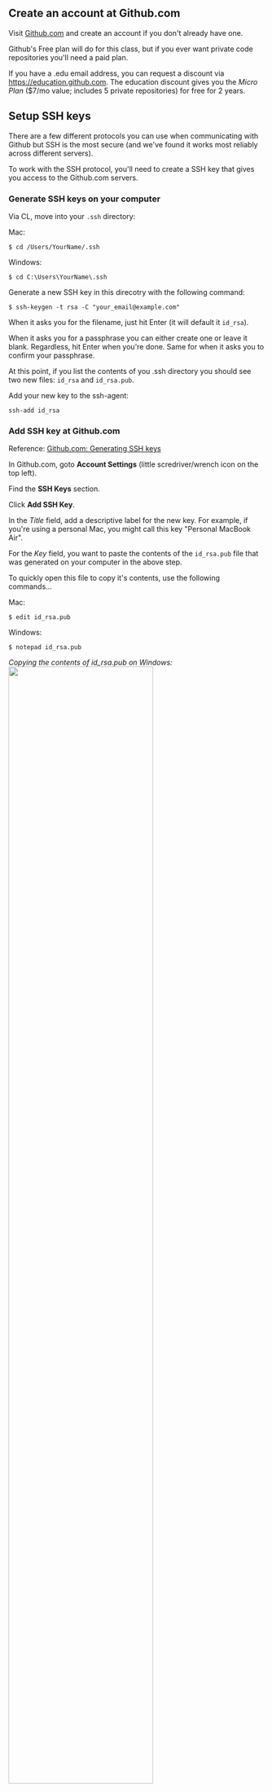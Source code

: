 ## Create an account at Github.com
Visit [Github.com](http://github.com) and create an account if you don't already have one. 

Github's Free plan will do for this class, but if you ever want private code repositories you'll need a paid plan.

If you have a .edu email address, you can request a discount via <https://education.github.com>. The education discount gives you the *Micro Plan* ($7/mo value; includes 5 private repositories) for free for 2 years.

## Setup SSH keys

There are a few different protocols you can use when communicating with Github but SSH is the most secure (and we've found it works most reliably across different servers).

To work with the SSH protocol, you'll need to create a SSH key that gives you access to the Github.com servers.

### Generate SSH keys on your computer
Via CL, move into your `.ssh` directory:

Mac: 

	$ cd /Users/YourName/.ssh

Windows:

	$ cd C:\Users\YourName\.ssh

Generate a new SSH key in this direcotry with the following command:

	$ ssh-keygen -t rsa -C "your_email@example.com"
	
When it asks you for the filename, just hit Enter (it will default it `id_rsa`).

When it asks you for a passphrase you can either create one or leave it blank. Regardless, hit Enter when you're done. Same for when it asks you to confirm your passphrase.

At this point, if you list the contents of you .ssh directory you should see two new files: `id_rsa` and `id_rsa.pub`.
	
Add your new key to the ssh-agent:
 
	ssh-add id_rsa	

### Add SSH key at Github.com

Reference: [Github.com: Generating SSH keys](https://help.github.com/articles/generating-ssh-keys)

In Github.com, goto **Account Settings** (little scredriver/wrench icon on the top left).

Find the **SSH Keys** section.

Click **Add SSH Key**.

In the *Title* field, add a descriptive label for the new key. For example, if you're using a personal Mac, you might call this key "Personal MacBook Air".

For the *Key* field, you want to paste the contents of the `id_rsa.pub` file that was generated on your computer in the above step.

To quickly open this file to copy it's contents, use the following commands...

Mac:

	$ edit id_rsa.pub

Windows:

	$ notepad id_rsa.pub
	
*Copying the contents of id_rsa.pub on Windows:*
<img src='http://making-the-internet.s3.amazonaws.com/vc-copy-id-rsa-pub-on-windows.png?@2x' style='max-width:1153px; width:75%'>

With the contents of `id_rsa.pub` in your clipboard, paste the contents into the *Key field* on Github.
	
<img src='http://making-the-internet.s3.amazonaws.com/vc-github-save-new-ssh-key.png?@2x' style='max-width:664px; width:75%'>

Finally, click **Add key**.

To test your new SSH key, run the following command to connect to Github over SSH:

	$ ssh -T git@github.com

You may see this warning:	

	The authenticity of host 'github.com (207.97.227.239)' can't be established.
	# RSA key fingerprint is 16:27:ac:a5:76:28:2d:36:63:1b:56:4d:eb:df:a6:48.
	# Are you sure you want to continue connecting (yes/no)?
	
Type `yes` and hit enter.

If all went well, you should see this message:

	Hi username! You've successfully authenticated, but GitHub does not provide shell access.
	
If that username is yours, you've successfully set up your SSH key.

If you receive a message about *access denied,* you can read [these instructions for diagnosing the issue](https://help.github.com/articles/error-permission-denied-publickey).


